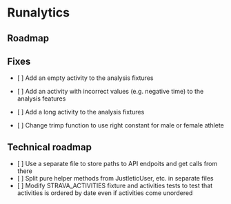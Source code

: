 # Runalytics

## Roadmap

## Fixes

- [ ] Add an empty activity to the analysis fixtures
- [ ] Add an activity with incorrect values (e.g. negative time) to the analysis features
- [ ] Add a long activity to the analysis fixtures

- [ ] Change trimp function to use right constant for male or female athlete

## Technical roadmap

- [ ] Use a separate file to store paths to API endpoits and get calls from there
- [ ] Split pure helper methods from JustleticUser, etc. in separate files
- [ ] Modify STRAVA_ACTIVITIES fixture and activities tests to test that activities is ordered by date even if activities come unordered


